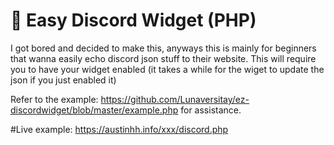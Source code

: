 # 🐘 Easy Discord Widget (PHP)


I got bored and decided to make this, anyways this is mainly for beginners that wanna easily echo discord json stuff to their website.
This will require you to have your widget enabled (it takes a while for the wiget to update the json if you just enabled it)

Refer to the example: https://github.com/Lunaversitay/ez-discordwidget/blob/master/example.php for assistance.


#Live example:
https://austinhh.info/xxx/discord.php
